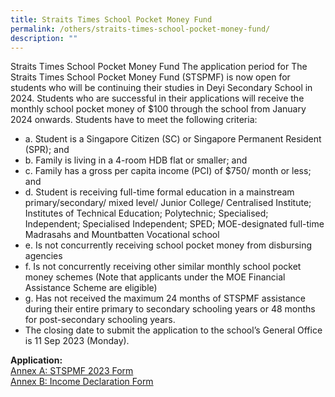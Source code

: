 ```yaml
---
title: Straits Times School Pocket Money Fund
permalink: /others/straits-times-school-pocket-money-fund/
description: ""
---
```

Straits Times School Pocket Money Fund 
The application period for The Straits Times School Pocket Money Fund (STSPMF) is now open for students who will be continuing their studies in Deyi Secondary School in 2024. Students who are successful in their applications will receive the monthly school pocket money of $100 through the school from January 2024 onwards. 
Students have to meet the following criteria:

* a.	Student is a Singapore Citizen (SC) or Singapore Permanent Resident (SPR); and 
* b.	Family is living in a 4-room HDB flat or smaller; and
* c.	Family has a gross per capita income (PCI) of $750/ month or less; and
* d.	Student is receiving full-time formal education in a mainstream primary/secondary/ mixed level/ Junior College/ Centralised Institute; Institutes of Technical Education; Polytechnic; Specialised; Independent; Specialised Independent; SPED; MOE-designated full-time Madrasahs and Mountbatten Vocational school
* e.	Is not concurrently receiving school pocket money from disbursing agencies 
* f.	Is not concurrently receiving other similar monthly school pocket money schemes (Note that applicants under the MOE Financial Assistance Scheme are eligible)
* g.	Has not received the maximum 24 months of STSPMF assistance during their entire primary to secondary schooling years or 48 months for post-secondary schooling years. 
* The closing date to submit the application to the school’s General Office is 11 Sep 2023 (Monday).

<b>Application: <br></b>
[Annex A: STSPMF 2023 Form]() <br>
[Annex B: Income Declaration Form]()